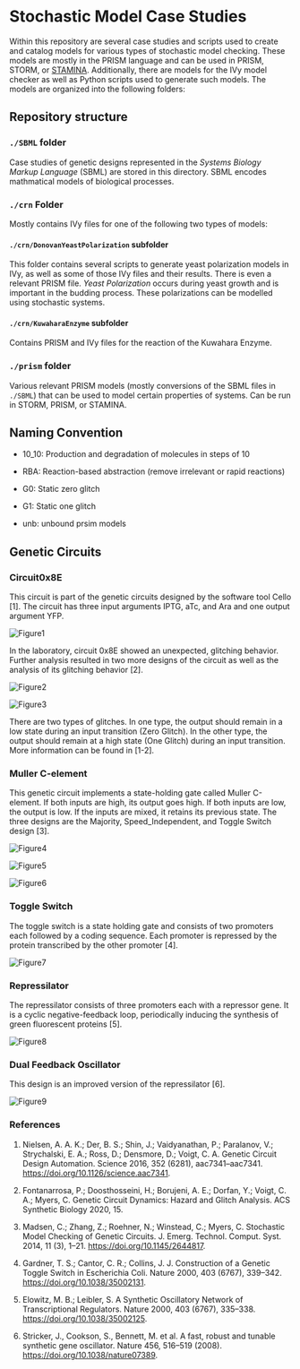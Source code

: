 # Stochastic Model Case Studies

Within this repository are several case studies and scripts used to create and catalog models for various types of stochastic model checking. These models are mostly in the PRISM language and can be used in PRISM, STORM, or [STAMINA](https://github.com/fluentverification/stamina-cplusplus). Additionally, there are models for the IVy model checker as well as Python scripts used to generate such models. The models are organized into the following folders:

## Repository structure

### `./SBML` folder

Case studies of genetic designs represented in the _Systems Biology Markup Language_ (SBML) are stored in this directory. SBML encodes mathmatical models of biological processes.

### `./crn` Folder

Mostly contains IVy files for one of the following two types of models:

#### `./crn/DonovanYeastPolarization` subfolder

This folder contains several scripts to generate yeast polarization models in IVy, as well as some of those IVy files and their results. There is even a relevant PRISM file. *Yeast Polarization* occurs during yeast growth and is important in the budding process. These polarizations can be modelled using stochastic systems.

#### `./crn/KuwaharaEnzyme` subfolder

Contains PRISM and IVy files for the reaction of the Kuwahara Enzyme.

### `./prism` folder

Various relevant PRISM models (mostly conversions of the SBML files in `./SBML`) that can be used to model certain properties of systems. Can be run in STORM, PRISM, or STAMINA.

## Naming Convention

* 10_10: Production and degradation of molecules in steps of 10

* RBA: Reaction-based abstraction (remove irrelevant or rapid reactions)

* G0: Static zero glitch

* G1: Static one glitch

* unb: unbound prsim models

## Genetic Circuits

### Circuit0x8E

This circuit is part of the genetic circuits designed by the software tool Cello [1]. The circuit has three input arguments IPTG, aTc, and Ara and one output argument YFP.

![Figure1](https://github.com/fluentverification/CaseStudies_StochasticModelChecking/blob/refactor/Figures/0x8E_Original.png "Figure 1")

In the laboratory, circuit 0x8E showed an unexpected, glitching behavior. Further analysis resulted in two more designs of the circuit as well as the analysis of its glitching behavior [2].

![Figure2](https://github.com/fluentverification/CaseStudies_StochasticModelChecking/blob/refactor/Figures/0x8E_LogicHazardFree.png "Figure 2")

![Figure3](https://github.com/fluentverification/CaseStudies_StochasticModelChecking/blob/refactor/Figures/0x8E_TwoInverter.png "Figure 3")

There are two types of glitches. In one type, the output should remain in a low state during an input transition (Zero Glitch). In the other type, the output should remain at a high state (One Glitch) during an input transition. More information can be found in [1-2].

### Muller C-element

This genetic circuit implements a state-holding gate called Muller C-element. If both inputs are high, its output goes high. If both inputs are low, the output is low. If the inputs are mixed, it retains its previous state. The three designs are the Majority, Speed_Independent, and Toggle Switch design [3].

![Figure4](https://github.com/fluentverification/CaseStudies_StochasticModelChecking/blob/refactor/Figures/Majority.png "Majority Design")

![Figure5](https://github.com/fluentverification/CaseStudies_StochasticModelChecking/blob/refactor/Figures/Speed_Independent.png "Speed-Speed_Independent")

![Figure6](https://github.com/fluentverification/CaseStudies_StochasticModelChecking/blob/refactor/Figures/Toggle.png "Toggle-Switch")

### Toggle Switch

The toggle switch is a state holding gate and consists of two promoters each followed by a coding sequence. Each promoter is repressed by the protein transcribed by the other promoter [4].

![Figure7](https://github.com/fluentverification/CaseStudies_StochasticModelChecking/blob/refactor/Figures/ToggleSwitch.png "Toggle-Switch")

### Repressilator

The repressilator consists of three promoters each with a repressor gene. It is a cyclic negative-feedback loop, periodically inducing the synthesis of green fluorescent proteins [5].

![Figure8](https://github.com/fluentverification/CaseStudies_StochasticModelChecking/blob/refactor/Figures/Repressilator.PNG "Repressilator")

### Dual Feedback Oscillator

This design is an improved version of the repressilator [6].

![Figure9](https://github.com/fluentverification/CaseStudies_StochasticModelChecking/blob/refactor/Figures/DualFeedback.png "Dual Feedback Oscillator")

### References

1. Nielsen, A. A. K.; Der, B. S.; Shin, J.; Vaidyanathan, P.; Paralanov, V.; Strychalski, E. A.; Ross, D.; Densmore, D.; Voigt, C. A. Genetic Circuit Design Automation. Science 2016, 352 (6281), aac7341–aac7341. https://doi.org/10.1126/science.aac7341.

2. Fontanarrosa, P.; Doosthosseini, H.; Borujeni, A. E.; Dorfan, Y.; Voigt, C. A.; Myers, C. Genetic Circuit Dynamics: Hazard and Glitch Analysis. ACS Synthetic Biology 2020, 15.

3. Madsen, C.; Zhang, Z.; Roehner, N.; Winstead, C.; Myers, C. Stochastic Model Checking of Genetic Circuits. J. Emerg. Technol. Comput. Syst. 2014, 11 (3), 1–21. https://doi.org/10.1145/2644817.

4. Gardner, T. S.; Cantor, C. R.; Collins, J. J. Construction of a Genetic Toggle Switch in Escherichia Coli. Nature 2000, 403 (6767), 339–342. https://doi.org/10.1038/35002131.

5. Elowitz, M. B.; Leibler, S. A Synthetic Oscillatory Network of Transcriptional Regulators. Nature 2000, 403 (6767), 335–338. https://doi.org/10.1038/35002125.

6. Stricker, J., Cookson, S., Bennett, M. et al. A fast, robust and tunable synthetic gene oscillator. Nature 456, 516–519 (2008). https://doi.org/10.1038/nature07389.

